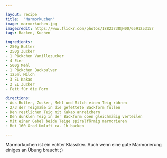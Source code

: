 ```yaml
---

layout: recipe
title:  "Marmorkuchen"
image: marmorkuchen.jpg
imagecredit: https://www.flickr.com/photos/18823738@N00/6591253157
tags: Backen, Kuchen

ingredients:
- 250g Butter
- 250g Zucker
- 1 Päckchen Vanillezucker
- 4 Eier
- 500g Mehl
- 1 Päckchen Backpulver
- 125ml Milch
- 3 EL Kakao
- 2 EL Zucker
- Fett für die Form

directions:
- Aus Butter, Zucker, Mehl und Milch einen Teig rühren
- 2/3 der Teigmaße in die gefettete Backform füllen
- Den restlichen Teig mit Kakao anreichern
- Den dunklen Teig in der Backform oben gleichmäßig verteilen
- Mit einer Gabel beide Teige spiralförmig marmorieren
- Bei 160 Grad Umluft ca. 1h backen

---
```


Marmorkuchen ist ein echter Klassiker. Auch wenn eine gute Marmorierung einiges an Übung braucht ;)
